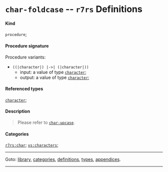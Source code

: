 

<a id='definition__r7rs__char-foldcase'></a>

# `char-foldcase` -- `r7rs` Definitions


#### Kind

`procedure`;


#### Procedure signature

Procedure variants:
 * `((|character|) |->| (|character|))`
   * input: a value of type [`character`](../../r7rs/types/character.md#type__r7rs__character);
   * output: a value of type [`character`](../../r7rs/types/character.md#type__r7rs__character);


#### Referenced types

[`character`](../../r7rs/types/character.md#type__r7rs__character);


#### Description

> Please refer to [`char-upcase`](../../r7rs/definitions/char-upcase.md#definition__r7rs__char-upcase).


#### Categories

[`r7rs:char`](../../r7rs/categories/r7rs_3a_char.md#category__r7rs__r7rs_3a_char);
[`vs:characters`](../../r7rs/categories/vs_3a_characters.md#category__r7rs__vs_3a_characters);

----

Goto: [library](../../r7rs/_index.md#library__r7rs), [categories](../../r7rs/categories/_index.md#toc__r7rs__categories), [definitions](../../r7rs/definitions/_index.md#toc__r7rs__definitions), [types](../../r7rs/types/_index.md#toc__r7rs__types), [appendices](../../r7rs/appendices/_index.md#toc__r7rs__appendices).

----

